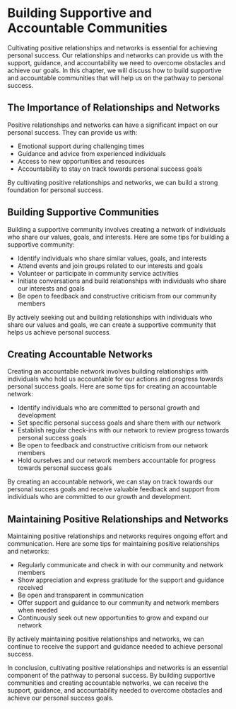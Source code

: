 Building Supportive and Accountable Communities
===========================================================================================================

Cultivating positive relationships and networks is essential for achieving personal success. Our relationships and networks can provide us with the support, guidance, and accountability we need to overcome obstacles and achieve our goals. In this chapter, we will discuss how to build supportive and accountable communities that will help us on the pathway to personal success.

The Importance of Relationships and Networks
--------------------------------------------

Positive relationships and networks can have a significant impact on our personal success. They can provide us with:

* Emotional support during challenging times
* Guidance and advice from experienced individuals
* Access to new opportunities and resources
* Accountability to stay on track towards personal success goals

By cultivating positive relationships and networks, we can build a strong foundation for personal success.

Building Supportive Communities
-------------------------------

Building a supportive community involves creating a network of individuals who share our values, goals, and interests. Here are some tips for building a supportive community:

* Identify individuals who share similar values, goals, and interests
* Attend events and join groups related to our interests and goals
* Volunteer or participate in community service activities
* Initiate conversations and build relationships with individuals who share our interests and goals
* Be open to feedback and constructive criticism from our community members

By actively seeking out and building relationships with individuals who share our values and goals, we can create a supportive community that helps us achieve personal success.

Creating Accountable Networks
-----------------------------

Creating an accountable network involves building relationships with individuals who hold us accountable for our actions and progress towards personal success goals. Here are some tips for creating an accountable network:

* Identify individuals who are committed to personal growth and development
* Set specific personal success goals and share them with our network
* Establish regular check-ins with our network to review progress towards personal success goals
* Be open to feedback and constructive criticism from our network members
* Hold ourselves and our network members accountable for progress towards personal success goals

By creating an accountable network, we can stay on track towards our personal success goals and receive valuable feedback and support from individuals who are committed to our growth and development.

Maintaining Positive Relationships and Networks
-----------------------------------------------

Maintaining positive relationships and networks requires ongoing effort and communication. Here are some tips for maintaining positive relationships and networks:

* Regularly communicate and check in with our community and network members
* Show appreciation and express gratitude for the support and guidance received
* Be open and transparent in communication
* Offer support and guidance to our community and network members when needed
* Continuously seek out new opportunities to grow and expand our network

By actively maintaining positive relationships and networks, we can continue to receive the support and guidance needed to achieve personal success.

In conclusion, cultivating positive relationships and networks is an essential component of the pathway to personal success. By building supportive communities and creating accountable networks, we can receive the support, guidance, and accountability needed to overcome obstacles and achieve our personal success goals.
